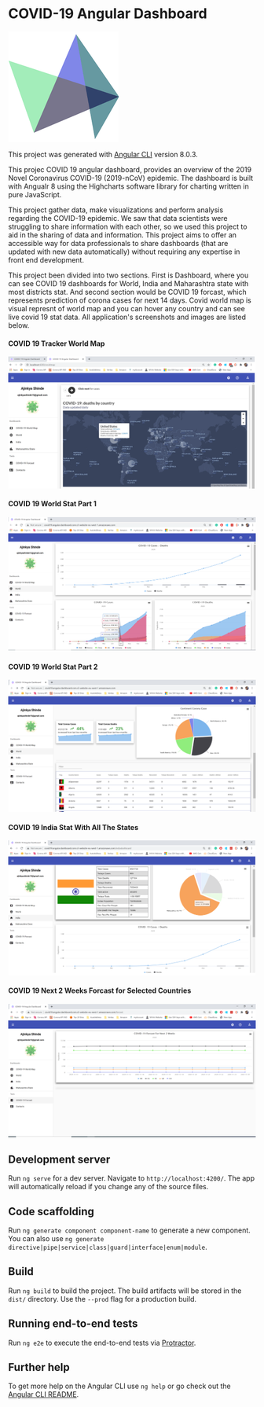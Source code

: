# COVID-19 Angular Dashboard

[![N|Solid](https://github.com/Ajinkyashinde15/COVID19-Angular-Dashboard/blob/master/src/assets/highchart_icon.png?raw=true)](https://www.highcharts.com)

This project was generated with [Angular CLI](https://github.com/angular/angular-cli) version 8.0.3.

This projec COVID 19 angular dashboard, provides an overview of the 2019 Novel Coronavirus COVID-19 (2019-nCoV) epidemic. The dashboard is built with Angualr 8 using the Highcharts software library for charting written in pure JavaScript.

This project  gather data, make visualizations and perform analysis regarding the COVID-19 epidemic. We saw that data scientists were struggling to share information with each other, so we used this project to aid in the sharing of data and information. This project aims to offer an accessible way for data professionals to share dashboards (that are updated with new data automatically) without requiring any expertise in front end development.

This project been divided into two sections. First is Dashboard, where you can see COVID 19 dashboards for World, India and Maharashtra state with most districts stat. And second section would be COVID 19 forcast, which represents prediction of corona cases for next 14 days. Covid world map is visual represnt of world map and you can hover any country and can see live covid 19 stat data. All application's screenshots and images are listed below.  

#### COVID 19 Tracker World Map
![COVID 19 Tracker World Map](https://github.com/Ajinkyashinde15/COVID19-Angular-Dashboard/blob/master/src/assets/covidmap.png?raw=true)

#### COVID 19 World Stat Part 1
![COVID 19 World Stat part 1](https://github.com/Ajinkyashinde15/COVID19-Angular-Dashboard/blob/master/src/assets/world1.png?raw=true)

#### COVID 19 World Stat Part 2
![COVID 19 World Stat part 2](https://github.com/Ajinkyashinde15/COVID19-Angular-Dashboard/blob/master/src/assets/world2.PNG?raw=true)

#### COVID 19 India Stat With All The States
![COVID 19 India Stat with all the states](https://github.com/Ajinkyashinde15/COVID19-Angular-Dashboard/blob/master/src/assets/india1.png?raw=true)

#### COVID 19 Next 2 Weeks Forcast for Selected Countries
![COVID 19 Next 2 Weeks Forcast for Selected Countries](https://github.com/Ajinkyashinde15/COVID19-Angular-Dashboard/blob/master/src/assets/forcast.png?raw=true)

## Development server

Run `ng serve` for a dev server. Navigate to `http://localhost:4200/`. The app will automatically reload if you change any of the source files.

## Code scaffolding

Run `ng generate component component-name` to generate a new component. You can also use `ng generate directive|pipe|service|class|guard|interface|enum|module`.

## Build

Run `ng build` to build the project. The build artifacts will be stored in the `dist/` directory. Use the `--prod` flag for a production build.

## Running end-to-end tests

Run `ng e2e` to execute the end-to-end tests via [Protractor](http://www.protractortest.org/).

## Further help

To get more help on the Angular CLI use `ng help` or go check out the [Angular CLI README](https://github.com/angular/angular-cli/blob/master/README.md).



